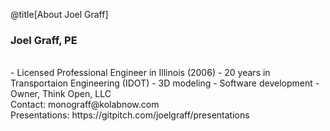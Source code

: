 @title[About Joel Graff]
### Joel Graff, PE
<br>
- Licensed Professional Engineer in Illinois (2006)
- 20 years in Transportaion Engineering (IDOT) 
- 3D modeling
- Software development
- Owner, Think Open, LLC
<br>

<span style="align: left">
Contact: monograff@kolabnow.com<br>
Presentations: https://gitpitch.com/joelgraff/presentations
</span>